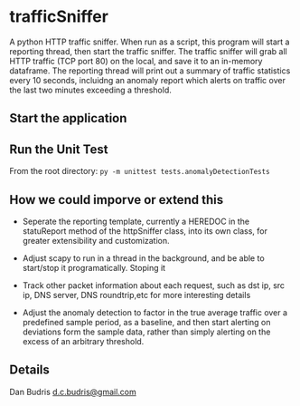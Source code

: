 # trafficSniffer
A python HTTP traffic sniffer.  When run as a script, this program will start a reporting thread, then start the traffic sniffer.  The traffic sniffer will grab all HTTP traffic (TCP port 80) on the local, and save it to an in-memory dataframe.  The reporting thread will print out a summary of traffic statistics every 10 seconds, incluidng an anomaly report which alerts on traffic over the last two minutes exceeding a threshold.

## Start the application

## Run the Unit Test
From the root directory: `py -m unittest tests.anomalyDetectionTests`

## How we could imporve or extend this
- Seperate the reporting template, currently a HEREDOC in the statuReport method of the httpSniffer class, into its own class, for greater extensibility and customization.

- Adjust scapy to run in a thread in the background, and be able to start/stop it programatically.  Stoping it 

- Track  other packet information about each request, such as dst ip, src ip, DNS server, DNS roundtrip,etc for more interesting details

- Adjust the anomaly detection to factor in the true average traffic over a predefined sample period, as a baseline, and then start alerting on deviations form the sample data, rather than simply alerting on the excess of an arbitrary threshold.   

## Details
Dan Budris <d.c.budris@gmail.com>
